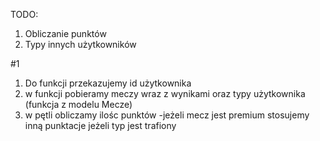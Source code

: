TODO:
1. Obliczanie punktów
3. Typy innych użytkowników

#1
1. Do funkcji przekazujemy id użytkownika 
2. w funkcji pobieramy meczy wraz z wynikami oraz typy użytkownika (funkcja z modelu Mecze)
3. w pętli obliczamy ilośc punktów
    -jeżeli mecz jest premium stosujemy inną punktacje jeżeli typ jest trafiony